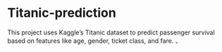 # Titanic-prediction
This project uses Kaggle’s Titanic dataset to predict passenger survival based on features like age, gender, ticket class, and fare. 、

